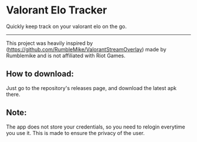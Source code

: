 # Valorant Elo Tracker

Quickly keep track on your valorant elo on the go.

---

This project was heavily inspired by (https://github.com/RumbleMike/ValorantStreamOverlay) made by Rumblemike and is not affiliated with Riot Games.

## How to download:

Just go to the repository's releases page, and download the latest apk there.

## Note:

The app does not store your credentials, so you need to relogin everytime you use it. This is made to ensure the privacy of the user.
